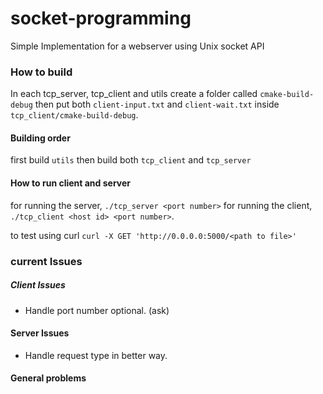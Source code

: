 # socket-programming
Simple Implementation for a webserver using Unix socket API

### How to build
In each tcp_server, tcp_client and utils create a folder called ``cmake-build-debug``
then put both ``client-input.txt`` and ``client-wait.txt`` inside ``tcp_client/cmake-build-debug``.
#### Building order
first build ``utils`` then build both ``tcp_client`` and ``tcp_server``

#### How to run client and server
for running the server, ``./tcp_server <port number>``
for running the client, ``./tcp_client <host id> <port number>``.

to test using curl ``curl -X GET 'http://0.0.0.0:5000/<path to file>'``
### current Issues
##### Client Issues

- Handle port number optional. (ask)

#### Server Issues
- Handle request type in better way.

#### General problems